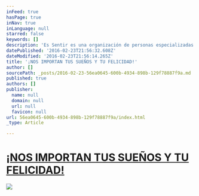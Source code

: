 ```yaml
---
inFeed: true
hasPage: true
inNav: true
inLanguage: null
starred: false
keywords: []
description: 'Es Sentir es una organización de personas especializadas en Coaching, tanto de Vida como Organizacional y en procesos de crecimiento personal. '
datePublished: '2016-02-23T21:56:32.608Z'
dateModified: '2016-02-23T21:56:14.265Z'
title: '¡NOS IMPORTAN TUS SUEÑOS Y TU FELICIDAD!'
author: []
sourcePath: _posts/2016-02-23-56ea0645-600b-4934-898b-129f78887f9a.md
published: true
authors: []
publisher:
  name: null
  domain: null
  url: null
  favicon: null
url: 56ea0645-600b-4934-898b-129f78887f9a/index.html
_type: Article

---
```

# [¡NOS IMPORTAN TUS SUEÑOS Y TU FELICIDAD!][0]
![](https://the-grid-user-content.s3-us-west-2.amazonaws.com/058d4804-d0e6-4ab5-a76c-943ff80c4eec.png)

[0]: null